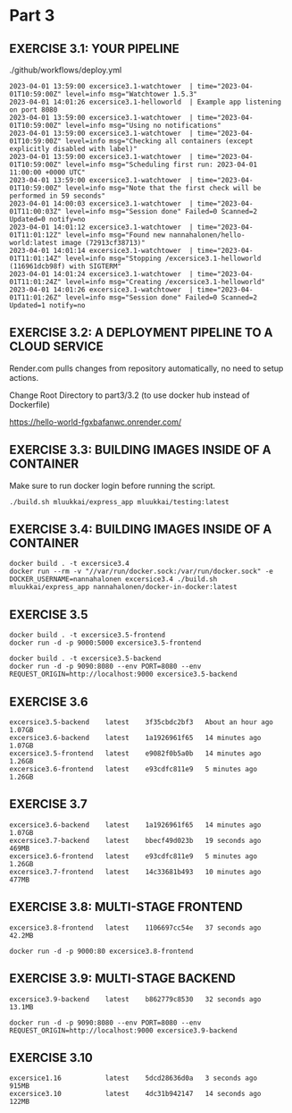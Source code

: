 # Part 3

## EXERCISE 3.1: YOUR PIPELINE

./github/workflows/deploy.yml

```shell
2023-04-01 13:59:00 excersice3.1-watchtower  | time="2023-04-01T10:59:00Z" level=info msg="Watchtower 1.5.3"
2023-04-01 14:01:26 excersice3.1-helloworld  | Example app listening on port 8080
2023-04-01 13:59:00 excersice3.1-watchtower  | time="2023-04-01T10:59:00Z" level=info msg="Using no notifications"
2023-04-01 13:59:00 excersice3.1-watchtower  | time="2023-04-01T10:59:00Z" level=info msg="Checking all containers (except explicitly disabled with label)"
2023-04-01 13:59:00 excersice3.1-watchtower  | time="2023-04-01T10:59:00Z" level=info msg="Scheduling first run: 2023-04-01 11:00:00 +0000 UTC"
2023-04-01 13:59:00 excersice3.1-watchtower  | time="2023-04-01T10:59:00Z" level=info msg="Note that the first check will be performed in 59 seconds"
2023-04-01 14:00:03 excersice3.1-watchtower  | time="2023-04-01T11:00:03Z" level=info msg="Session done" Failed=0 Scanned=2 Updated=0 notify=no
2023-04-01 14:01:12 excersice3.1-watchtower  | time="2023-04-01T11:01:12Z" level=info msg="Found new nannahalonen/hello-world:latest image (72913cf38713)"
2023-04-01 14:01:14 excersice3.1-watchtower  | time="2023-04-01T11:01:14Z" level=info msg="Stopping /excersice3.1-helloworld (116961dcb98f) with SIGTERM"
2023-04-01 14:01:24 excersice3.1-watchtower  | time="2023-04-01T11:01:24Z" level=info msg="Creating /excersice3.1-helloworld"
2023-04-01 14:01:26 excersice3.1-watchtower  | time="2023-04-01T11:01:26Z" level=info msg="Session done" Failed=0 Scanned=2 Updated=1 notify=no
```

## EXERCISE 3.2: A DEPLOYMENT PIPELINE TO A CLOUD SERVICE

Render.com pulls changes from repository automatically, no need to setup actions.

Change Root Directory to part3/3.2 (to use docker hub instead of Dockerfile)

https://hello-world-fgxbafanwc.onrender.com/

## EXERCISE 3.3: BUILDING IMAGES INSIDE OF A CONTAINER

Make sure to run docker login before running the script.

```shell
./build.sh mluukkai/express_app mluukkai/testing:latest
```

## EXERCISE 3.4: BUILDING IMAGES INSIDE OF A CONTAINER

```shell
docker build . -t excersice3.4
docker run --rm -v "//var/run/docker.sock:/var/run/docker.sock" -e DOCKER_USERNAME=nannahalonen excersice3.4 ./build.sh mluukkai/express_app nannahalonen/docker-in-docker:latest
```

## EXERCISE 3.5

```shell
docker build . -t excersice3.5-frontend
docker run -d -p 9000:5000 excersice3.5-frontend

docker build . -t excersice3.5-backend
docker run -d -p 9090:8080 --env PORT=8080 --env REQUEST_ORIGIN=http://localhost:9000 excersice3.5-backend
```

## EXERCISE 3.6

```shell
excersice3.5-backend    latest    3f35cbdc2bf3   About an hour ago   1.07GB
excersice3.6-backend    latest    1a1926961f65   14 minutes ago      1.07GB
excersice3.5-frontend   latest    e9082f0b5a0b   14 minutes ago      1.26GB
excersice3.6-frontend   latest    e93cdfc811e9   5 minutes ago       1.26GB
```

## EXERCISE 3.7

```shell
excersice3.6-backend    latest    1a1926961f65   14 minutes ago      1.07GB
excersice3.7-backend    latest    bbecf49d023b   19 seconds ago      469MB
excersice3.6-frontend   latest    e93cdfc811e9   5 minutes ago       1.26GB
excersice3.7-frontend   latest    14c33681b493   10 minutes ago      477MB
```

## EXERCISE 3.8: MULTI-STAGE FRONTEND

```shell
excersice3.8-frontend   latest    1106697cc54e   37 seconds ago      42.2MB

docker run -d -p 9000:80 excersice3.8-frontend
```

## EXERCISE 3.9: MULTI-STAGE BACKEND

```shell
excersice3.9-backend    latest    b862779c8530   32 seconds ago      13.1MB

docker run -d -p 9090:8080 --env PORT=8080 --env REQUEST_ORIGIN=http://localhost:9000 excersice3.9-backend
```

## EXERCISE 3.10

```shell
excersice1.16           latest    5dcd28636d0a   3 seconds ago        915MB
excersice3.10           latest    4dc31b942147   14 seconds ago       122MB
```